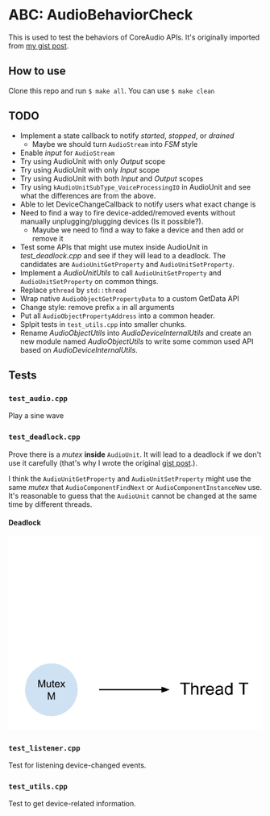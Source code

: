 # ABC: AudioBehaviorCheck

This is used to test the behaviors of CoreAudio APIs.
It's originally imported from [my gist post][gist].

## How to use
Clone this repo and run ```$ make all```.
You can use ```$ make clean```

## TODO
- Implement a state callback to notify _started_, _stopped_, or _drained_
  - Maybe we should turn ```AudioStream``` into _FSM_ style
- Enable *input* for ```AudioStream```
- Try using AudioUnit with only *Output* scope
- Try using AudioUnit with only *Input* scope
- Try using AudioUnit with both *Input* and *Output* scopes
- Try using ```kAudioUnitSubType_VoiceProcessingIO``` in AudioUnit
  and see what the differences are from the above.
- Able to let DeviceChangeCallback to notify users what exact change is
- Need to find a way to fire device-added/removed events without
  manually unplugging/plugging devices (Is it possible?).
  - Mayube we need to find a way to fake a device and then add or remove it
- Test some APIs that might use mutex inside AudioUnit in *test_deadlock.cpp*
  and see if they will lead to a deadlock.
  The candidates are ```AudioUnitGetProperty``` and ```AudioUnitSetProperty```.
- Implement a *AudioUnitUtils* to call ```AudioUnitGetProperty``` and ```AudioUnitSetProperty``` on common things.
- Replace ```pthread``` by ```std::thread```
- Wrap native ```AudioObjectGetPropertyData``` to a custom GetData API
- Change style: remove prefix `a` in all arguments
- Put all ```AudioObjectPropertyAddress``` into a common header.
- Splpit tests in ```test_utils.cpp``` into smaller chunks.
- Rename *AudioObjectUtils* into *AudioDeviceInternalUtils* and
  create an new module named *AudioObjectUtils* to write some common used API
  based on *AudioDeviceInternalUtils*.

## Tests

### ```test_audio.cpp```
Play a sine wave

### ```test_deadlock.cpp```
Prove there is a *mutex* **inside** ```AudioUnit```. It will lead to a deadlock if we don't use it carefully (that's why I wrote the original [gist post][gist].).

I think the ```AudioUnitGetProperty``` and ```AudioUnitSetProperty``` might use the same *mutex* that ```AudioComponentFindNext``` or ```AudioComponentInstanceNew``` use. It's reasonable to guess that the ```AudioUnit``` cannot be changed at the same time by different threads.

#### Deadlock

![](images/deadlock.gif)

### ```test_listener.cpp```
Test for listening device-changed events.

### ```test_utils.cpp```
Test to get device-related information.

[gist]: https://gist.github.com/ChunMinChang/47b8712ed57b96721eec18dede39d2f9 "Note for coreaudio"
